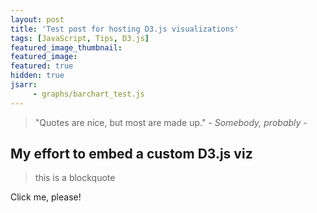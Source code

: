 ```yaml
---
layout: post
title: 'Test post for hosting D3.js visualizations'
tags: [JavaScript, Tips, D3.js]
featured_image_thumbnail:
featured_image:
featured: true
hidden: true
jsarr:
     - graphs/barchart_test.js
---
```


> "Quotes are nice, but most are made up." <cite>- Somebody, probably -</cite>


## My effort to embed a custom D3.js viz

> this is a blockquote

<div id="chart"></div>
<p id="clicktest">Click me, please!</p>

<script src="https://d3js.org/d3.v5.js"></script>

<script>    

data = [20, 30, 40, 22, 13, 7, 42, 27];

var margin = ({top: 20, right: 30, bottom: 30, left: 40});

var y = d3.scaleLinear()
     .domain([0, d3.max(data)])
     .range([h - margin.bottom, margin.top]);

var x = d3.scaleBand()
     .domain(d3.range(data.length))
     .rangeRound([margin.left, w - margin.right])
     .padding(0.1);

var svg = d3.select('#chart')
     .append('svg')
     .attr('width', width )
     .attr('height', height )
       .call(responsivefy);
   
yTitle = g => g.append('text')
     .attr('font-family', 'sans-serif')
     .attr('y', 13)
     .attr('x', 2)
     .text('↑ Value');

yAxis = g => g
     .attr('transform', 'translate(' + margin.left + ')')
     .call(d3.axisLeft(y).tickSizeOuter(0)) //.ticks(null, "%"))
     .call(g => g.select(".domain")) //.remove()); This is how you remove main line

xAxis = g => g
     .attr('transform', 'translate(0,' + (height - margin.bottom) + ')')
     .call(d3.axisBottom(x).tickSizeOuter(0));

var bar = svg.selectAll('rect')
     .data(data)
     .enter()
     .append('rect')
     .attr('x', (d, i) => x(i) )
     .attr('y', d => y(d))
     .attr('width', x.bandwidth())
     .attr('height', d => y(0) - y(d))
     .attr('fill', 'steelblue');

svg.append('g')
     .call(xAxis);

svg.append('g')
     .call(yAxis);

svg.append('g')
     .call(yTitle);


svg.append('g')
   .selectAll('text')
   .text(function(d) {
     return d;
   })
   .attr('x', (d, i) => x(i) + x.bandwidth() / 2)
   .attr('y', (d) => height - y(d));

d3.select('#clicktest')
  .on('click', function() {

    var dataset = data.sort(d3.ascending);

    svg.selectAll('rect')
       .data(dataset)
       .transition()
       .delay(function(d, i) {
         return i * 50;
       })
       .attr('x', (d, i) => x(i))
       .attr('y', d => y(d))
       .attr('width', x.bandwidth())
       .attr('height', d => y(0) - y(d));
  });
    
var responsivefy = function(svg) {
  const container = d3.select(svg.node().parentNode),
      width = parseInt(svg.style('width'), 10),
      height = parseInt(svg.style('height'), 10),
      aspect = width / height;

  svg.attr('viewBox', `0 0 ${width} ${height}`)
      .attr('preserveAspectRatio', 'xMinYMid')
      .call(resize);
 
  d3.select(window).on(
      'resize.' + container.attr('id'), 
      resize
  );
 
  function resize() {
      const w = parseInt(container.style('width'));
      svg.attr('w', width);
      svg.attr('height', Math.round(w / aspect));
  }
};
    
</script>

<style>
.svg-container {
  display: inline-block;
  position: relative;
  width: 60%;
  vertical-align: top;
  overflow: hidden;
}
.svg-content-responsive {
  display: inline-block;
  position: absolute;
  top: 10px;
  left: 0;
}
</style>